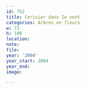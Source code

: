 ```yaml
---
id: 752
title: Cerisier dans Ie vent
categories: Arbres en fleurs
w: 73
h: 100
location:
note:
file:
year: '2004'
year_start: 2004
year_end:
image:

---
```

